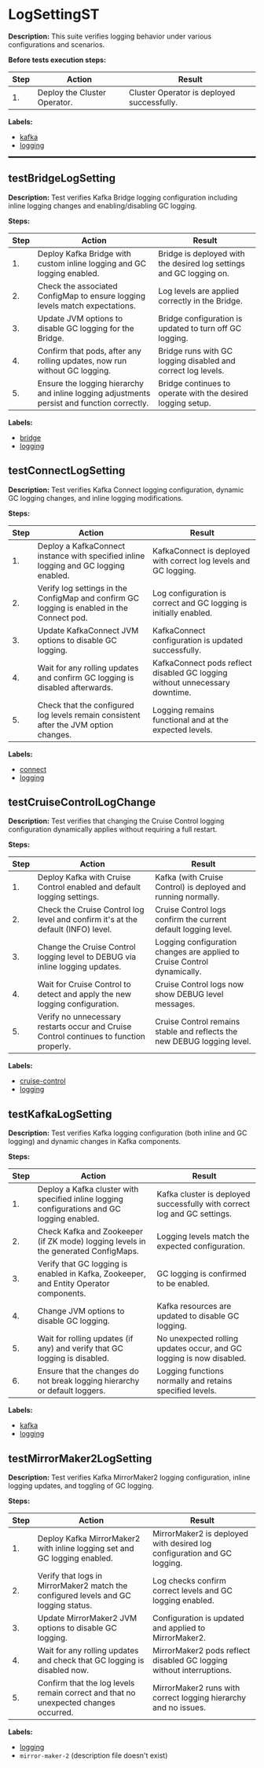 # LogSettingST

**Description:** This suite verifies logging behavior under various configurations and scenarios.

**Before tests execution steps:**

| Step | Action | Result |
| - | - | - |
| 1. | Deploy the Cluster Operator. | Cluster Operator is deployed successfully. |

**Labels:**

* [kafka](labels/kafka.md)
* [logging](labels/logging.md)

<hr style="border:1px solid">

## testBridgeLogSetting

**Description:** Test verifies Kafka Bridge logging configuration including inline logging changes and enabling/disabling GC logging.

**Steps:**

| Step | Action | Result |
| - | - | - |
| 1. | Deploy Kafka Bridge with custom inline logging and GC logging enabled. | Bridge is deployed with the desired log settings and GC logging on. |
| 2. | Check the associated ConfigMap to ensure logging levels match expectations. | Log levels are applied correctly in the Bridge. |
| 3. | Update JVM options to disable GC logging for the Bridge. | Bridge configuration is updated to turn off GC logging. |
| 4. | Confirm that pods, after any rolling updates, now run without GC logging. | Bridge runs with GC logging disabled and correct log levels. |
| 5. | Ensure the logging hierarchy and inline logging adjustments persist and function correctly. | Bridge continues to operate with the desired logging setup. |

**Labels:**

* [bridge](labels/bridge.md)
* [logging](labels/logging.md)


## testConnectLogSetting

**Description:** Test verifies Kafka Connect logging configuration, dynamic GC logging changes, and inline logging modifications.

**Steps:**

| Step | Action | Result |
| - | - | - |
| 1. | Deploy a KafkaConnect instance with specified inline logging and GC logging enabled. | KafkaConnect is deployed with correct log levels and GC logging. |
| 2. | Verify log settings in the ConfigMap and confirm GC logging is enabled in the Connect pod. | Log configuration is correct and GC logging is initially enabled. |
| 3. | Update KafkaConnect JVM options to disable GC logging. | KafkaConnect configuration is updated successfully. |
| 4. | Wait for any rolling updates and confirm GC logging is disabled afterwards. | KafkaConnect pods reflect disabled GC logging without unnecessary downtime. |
| 5. | Check that the configured log levels remain consistent after the JVM option changes. | Logging remains functional and at the expected levels. |

**Labels:**

* [connect](labels/connect.md)
* [logging](labels/logging.md)


## testCruiseControlLogChange

**Description:** Test verifies that changing the Cruise Control logging configuration dynamically applies without requiring a full restart.

**Steps:**

| Step | Action | Result |
| - | - | - |
| 1. | Deploy Kafka with Cruise Control enabled and default logging settings. | Kafka (with Cruise Control) is deployed and running normally. |
| 2. | Check the Cruise Control log level and confirm it's at the default (INFO) level. | Cruise Control logs confirm the current default logging level. |
| 3. | Change the Cruise Control logging level to DEBUG via inline logging updates. | Logging configuration changes are applied to Cruise Control dynamically. |
| 4. | Wait for Cruise Control to detect and apply the new logging configuration. | Cruise Control logs now show DEBUG level messages. |
| 5. | Verify no unnecessary restarts occur and Cruise Control continues to function properly. | Cruise Control remains stable and reflects the new DEBUG logging level. |

**Labels:**

* [cruise-control](labels/cruise-control.md)
* [logging](labels/logging.md)


## testKafkaLogSetting

**Description:** Test verifies Kafka logging configuration (both inline and GC logging) and dynamic changes in Kafka components.

**Steps:**

| Step | Action | Result |
| - | - | - |
| 1. | Deploy a Kafka cluster with specified inline logging configurations and GC logging enabled. | Kafka cluster is deployed successfully with correct log and GC settings. |
| 2. | Check Kafka and Zookeeper (if ZK mode) logging levels in the generated ConfigMaps. | Logging levels match the expected configuration. |
| 3. | Verify that GC logging is enabled in Kafka, Zookeeper, and Entity Operator components. | GC logging is confirmed to be enabled. |
| 4. | Change JVM options to disable GC logging. | Kafka resources are updated to disable GC logging. |
| 5. | Wait for rolling updates (if any) and verify that GC logging is disabled. | No unexpected rolling updates occur, and GC logging is now disabled. |
| 6. | Ensure that the changes do not break logging hierarchy or default loggers. | Logging functions normally and retains specified levels. |

**Labels:**

* [kafka](labels/kafka.md)
* [logging](labels/logging.md)


## testMirrorMaker2LogSetting

**Description:** Test verifies Kafka MirrorMaker2 logging configuration, inline logging updates, and toggling of GC logging.

**Steps:**

| Step | Action | Result |
| - | - | - |
| 1. | Deploy Kafka MirrorMaker2 with inline logging set and GC logging enabled. | MirrorMaker2 is deployed with desired log configuration and GC logging. |
| 2. | Verify that logs in MirrorMaker2 match the configured levels and GC logging status. | Log checks confirm correct levels and GC logging enabled. |
| 3. | Update MirrorMaker2 JVM options to disable GC logging. | Configuration is updated and applied to MirrorMaker2. |
| 4. | Wait for any rolling updates and check that GC logging is disabled now. | MirrorMaker2 pods reflect disabled GC logging without interruptions. |
| 5. | Confirm that the log levels remain correct and that no unexpected changes occurred. | MirrorMaker2 runs with correct logging hierarchy and no issues. |

**Labels:**

* [logging](labels/logging.md)
* `mirror-maker-2` (description file doesn't exist)

